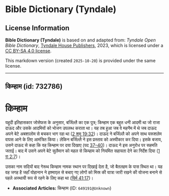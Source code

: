 # Bible Dictionary (Tyndale)

## License Information

**Bible Dictionary (Tyndale)** is based on and adapted from: _Tyndale Open Bible Dictionary_, [Tyndale House Publishers](https://tyndaleopenresources.com/), 2023, which is licensed under a [CC BY-SA 4.0 license](https://creativecommons.org/licenses/by-sa/4.0/legalcode.en).

This markdown version (created `2025-10-20`) is provided under the same license.



--------------------------------

## किम्हाम (id: 732786)

किम्हाम
=======

यहूदी इतिहासकार जोसेफस के अनुसार, बर्जिल्लै का एक पुत्र; किम्हाम एक बहुत धनी आदमी था जो राजा दाऊद और उसके आदमियों को भोजन उपलब्ध कराता था। यह तब हुआ जब वे महनैम में थे जब दाऊद अपने बेटे अबशालोम से बचकर भाग रहा था ([2 शमू 19:32](https://ref.ly/2Sam19:32))। दाऊद ने बर्जिल्लै को अपने साथ यरूशलेम वापस आने के लिए आमंत्रित किया। लेकिन बर्जिल्लै ने इस प्रस्ताव को अस्वीकार कर दिया। इसके बजाय, उसने दाऊद से कहा कि वह किम्हाम पर दया दिखाए (पद [37–40](https://ref.ly/2Sam19:37-2Sam19:40))। दाऊद ने इस अनुरोध पर सहमति जताई। बाद में उसने अपने बेटे सुलैमान को महल से किम्हाम को नियमित सहायता देने का निर्देश दिया ([1 रा 2:7](https://ref.ly/1Kgs2:7))।

उसका नाम सदियों बाद गेरूथ किम्हाम नामक स्थान पर दिखाई देता है, जो बैतलहम के पास स्थित था। यह वह जगह है जहाँ योहानान ने इश्माएल से बचाए गए लोगों को मिस्र की यात्रा जारी रखने की योजना बनाने से पहले अस्थायी रूप से रहने के लिए कहा था ([यिर्म 41:17](https://ref.ly/Jer41:17))।

* **Associated Articles:** किम्हाम  (ID: `649191@Unknown`)

